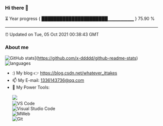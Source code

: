 ### Hi there 👋

⏳ Year progress { ██████████████████████▁▁▁▁▁▁▁▁ } 75.90 %

---

⏰ Updated on Tue, 05 Oct 2021 00:38:43 GMT

### About me      

![GitHub stats](https://github-readme-stats.vercel.app/api?username=X-DDDDD&show_icons=true&theme=radical)](https://github.com/x-ddddd/github-readme-stats)
![languages](https://github-readme-stats.vercel.app/api/top-langs/?username=X-DDDDD&layout=compact&hide_border=true&langs_count=10)   

- :) My blog 👉 https://blog.csdn.net/whatever_ittakes         
- 📫 My E-mail: 1336143736@qq.com          
- 🔧 My Power Tools: </br>   
![](https://img.shields.io/badge/%E5%86%99%E4%BD%9C%E5%B7%A5%E5%85%B7-VS%20Code-blue)     
![VS Code](https://img.shields.io/badge/%E5%86%99%E4%BD%9C%E5%B7%A5%E5%85%B7-VS%20Code-blue)     
![Visual Studio Code](https://img.shields.io/badge/Visual_Studio_Code-007ACC?style=flat-square&logo=Visual-Studio-Code&logoColor=white)       
![MWeb](https://img.shields.io/badge/%E5%9B%BE%E5%BA%8A-MWeb-lightgrey)          
![Git](https://img.shields.io/badge/-Git-black?style=plastic&logo=git)  
